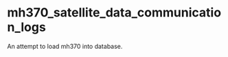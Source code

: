 mh370_satellite_data_communication_logs
=======================================

An attempt to load mh370 into database.
